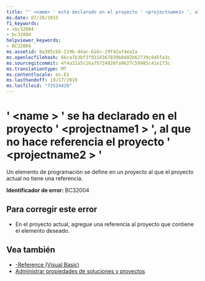 ```yaml
---
title: "' <name> ' está declarado en el proyecto ' <projectname1> ', al que no hace referencia el proyecto ' <projectname2> '."
ms.date: 07/20/2015
f1_keywords:
- vbc32004
- bc32004
helpviewer_keywords:
- BC32004
ms.assetid: 8a305cb5-219b-44ac-b16c-29f42af4ea1a
ms.openlocfilehash: 66ca7b3bf3f9316367839b8482b62739c845fa3c
ms.sourcegitcommit: 4f4a32a5c16a75724920fa9627c59985c41e173c
ms.translationtype: MT
ms.contentlocale: es-ES
ms.lasthandoff: 10/17/2019
ms.locfileid: "72524428"
---
```

# <a name="name-is-declared-in-project-projectname1-which-is-not-referenced-by-project-projectname2"></a>' \<name > ' se ha declarado en el proyecto ' \<projectname1 > ', al que no hace referencia el proyecto ' \<projectname2 > '
Un elemento de programación se define en un proyecto al que el proyecto actual no tiene una referencia.  
  
 **Identificador de error:** BC32004  
  
## <a name="to-correct-this-error"></a>Para corregir este error  
  
- En el proyecto actual, agregue una referencia al proyecto que contiene el elemento deseado.  
  
## <a name="see-also"></a>Vea también

- [-Reference (Visual Basic)](../../visual-basic/reference/command-line-compiler/reference.md)
- [Administrar propiedades de soluciones y proyectos](/visualstudio/ide/managing-project-and-solution-properties)
